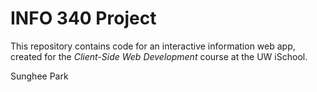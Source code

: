 # INFO 340 Project

This repository contains code for an interactive information web app, created for the _Client-Side Web Development_ course at the UW iSchool.

Sunghee Park


